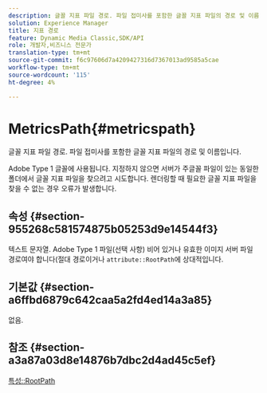 ```yaml
---
description: 글꼴 지표 파일 경로. 파일 접미사를 포함한 글꼴 지표 파일의 경로 및 이름입니다.
solution: Experience Manager
title: 지표 경로
feature: Dynamic Media Classic,SDK/API
role: 개발자,비즈니스 전문가
translation-type: tm+mt
source-git-commit: f6c97606d7a4209427316d7367013ad9585a5cae
workflow-type: tm+mt
source-wordcount: '115'
ht-degree: 4%

---
```



# MetricsPath{#metricspath}

글꼴 지표 파일 경로. 파일 접미사를 포함한 글꼴 지표 파일의 경로 및 이름입니다.

Adobe Type 1 글꼴에 사용됩니다. 지정하지 않으면 서버가 주글꼴 파일이 있는 동일한 폴더에서 글꼴 지표 파일을 찾으려고 시도합니다. 렌더링할 때 필요한 글꼴 지표 파일을 찾을 수 없는 경우 오류가 발생합니다.

## 속성 {#section-955268c581574875b05253d9e14544f3}

텍스트 문자열. Adobe Type 1 파일(선택 사항) 비어 있거나 유효한 이미지 서버 파일 경로여야 합니다(절대 경로이거나 `attribute::RootPath`에 상대적입니다.

## 기본값 {#section-a6ffbd6879c642caa5a2fd4ed14a3a85}

없음.

## 참조 {#section-a3a87a03d8e14876b7dbc2d4ad45c5ef}

[특성::RootPath](/help/aem-is-ir-api/is-api/image-catalog/image-serving-api-ref/c-image-catalog-reference/c-attributes-reference/r-rootpath.md)
